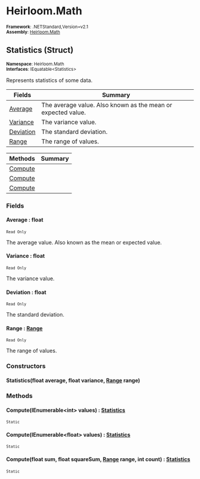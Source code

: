 # Heirloom.Math

<small>**Framework**: .NETStandard,Version=v2.1</small>  
<small>**Assembly**: [Heirloom.Math](../Heirloom.Math/Heirloom.Math.md)</small>  

## Statistics (Struct)
<small>**Namespace**: Heirloom.Math</sub></small>  
<small>**Interfaces**: IEquatable\<Statistics></small>  

Represents statistics of some data.

| Fields                 | Summary                                                      |
|------------------------|--------------------------------------------------------------|
| [Average](#AVER2099)   | The average value. Also known as the mean or expected value. |
| [Variance](#VARI7547)  | The variance value.                                          |
| [Deviation](#DEVIB36C) | The standard deviation.                                      |
| [Range](#RANG67C3)     | The range of values.                                         |

| Methods              | Summary |
|----------------------|---------|
| [Compute](#COMPF111) |         |
| [Compute](#COMPF111) |         |
| [Compute](#COMPF111) |         |

### Fields

#### <a name="AVER2099"></a> Average : float
<small>`Read Only`</small>

The average value. Also known as the mean or expected value.

#### <a name="VARI7547"></a> Variance : float
<small>`Read Only`</small>

The variance value.

#### <a name="DEVIB36C"></a> Deviation : float
<small>`Read Only`</small>

The standard deviation.

#### <a name="RANG67C3"></a> Range : [Range](Heirloom.Math.Range.md)
<small>`Read Only`</small>

The range of values.

### Constructors

#### Statistics(float average, float variance, [Range](Heirloom.Math.Range.md) range)

### Methods

#### <a name="COMP4784"></a> Compute(IEnumerable\<int> values) : [Statistics](Heirloom.Math.Statistics.md)
<small>`Static`</small>


#### <a name="COMP6B72"></a> Compute(IEnumerable\<float> values) : [Statistics](Heirloom.Math.Statistics.md)
<small>`Static`</small>


#### <a name="COMP5279"></a> Compute(float sum, float squareSum, [Range](Heirloom.Math.Range.md) range, int count) : [Statistics](Heirloom.Math.Statistics.md)
<small>`Static`</small>


